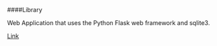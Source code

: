 ####Library

Web Application that uses the Python Flask web framework and sqlite3.

[Link](https://library-whuang8.c9.io/)
